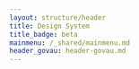 ```yaml
---
layout: structure/header
title: Design System
title_badge: beta
mainmenu: /_shared/mainmenu.md
header_govau: header-govau.md
---
```

